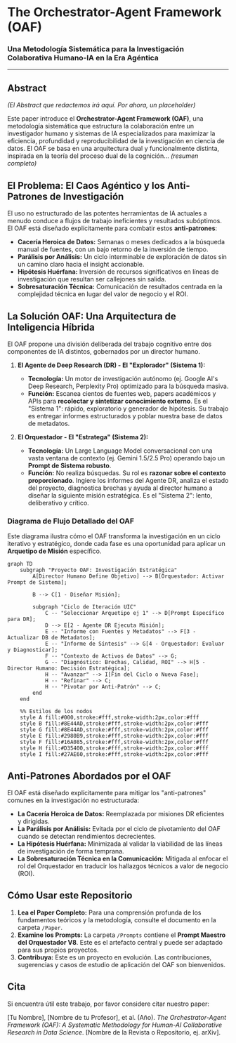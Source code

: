 # The Orchestrator-Agent Framework (OAF)


### Una Metodología Sistemática para la Investigación Colaborativa Humano-IA en la Era Agéntica

---

## Abstract

*(El Abstract que redactemos irá aquí. Por ahora, un placeholder)*

Este paper introduce el **Orchestrator-Agent Framework (OAF)**, una metodología sistemática que estructura la colaboración entre un investigador humano y sistemas de IA especializados para maximizar la eficiencia, profundidad y reproducibilidad de la investigación en ciencia de datos. El OAF se basa en una arquitectura dual y funcionalmente distinta, inspirada en la teoría del proceso dual de la cognición... *(resumen completo)*

## El Problema: El Caos Agéntico y los Anti-Patrones de Investigación

El uso no estructurado de las potentes herramientas de IA actuales a menudo conduce a flujos de trabajo ineficientes y resultados subóptimos. El OAF está diseñado explícitamente para combatir estos **anti-patrones**:

-   **Cacería Heroica de Datos:** Semanas o meses dedicados a la búsqueda manual de fuentes, con un bajo retorno de la inversión de tiempo.
-   **Parálisis por Análisis:** Un ciclo interminable de exploración de datos sin un camino claro hacia el insight accionable.
-   **Hipótesis Huérfana:** Inversión de recursos significativos en líneas de investigación que resultan ser callejones sin salida.
-   **Sobresaturación Técnica:** Comunicación de resultados centrada en la complejidad técnica en lugar del valor de negocio y el ROI.

## La Solución OAF: Una Arquitectura de Inteligencia Híbrida

El OAF propone una división deliberada del trabajo cognitivo entre dos componentes de IA distintos, gobernados por un director humano.

1.  **El Agente de Deep Research (DR) - El "Explorador" (Sistema 1):**
    -   **Tecnología:** Un motor de investigación autónomo (ej. Google AI's Deep Research, Perplexity Pro) optimizado para la búsqueda masiva.
    -   **Función:** Escanea cientos de fuentes web, papers académicos y APIs para **recolectar y sintetizar conocimiento externo**. Es el "Sistema 1": rápido, exploratorio y generador de hipótesis. Su trabajo es entregar informes estructurados y poblar nuestra base de datos de metadatos.

2.  **El Orquestador - El "Estratega" (Sistema 2):**
    -   **Tecnología:** Un Large Language Model conversacional con una vasta ventana de contexto (ej. Gemini 1.5/2.5 Pro) operando bajo un **Prompt de Sistema robusto**.
    -   **Función:** No realiza búsquedas. Su rol es **razonar sobre el contexto proporcionado**. Ingiere los informes del Agente DR, analiza el estado del proyecto, diagnostica brechas y ayuda al director humano a diseñar la siguiente misión estratégica. Es el "Sistema 2": lento, deliberativo y crítico.

### Diagrama de Flujo Detallado del OAF

Este diagrama ilustra cómo el OAF transforma la investigación en un ciclo iterativo y estratégico, donde cada fase es una oportunidad para aplicar un **Arquetipo de Misión** específico.

```mermaid
graph TD
    subgraph "Proyecto OAF: Investigación Estratégica"
        A[Director Humano Define Objetivo] --> B[Orquestador: Activar Prompt de Sistema];
        
        B --> C[1 - Diseñar Misión];
        
        subgraph "Ciclo de Iteración UIC"
            C -- "Seleccionar Arquetipo ej 1" --> D[Prompt Específico para DR];
            D --> E[2 - Agente DR Ejecuta Misión];
            E -- "Informe con Fuentes y Metadatos" --> F[3 - Actualizar DB de Metadatos];
            E -- "Informe de Síntesis" --> G[4 - Orquestador: Evaluar y Diagnosticar];
            F -- "Contexto de Activos de Datos" --> G;
            G -- "Diagnóstico: Brechas, Calidad, ROI" --> H[5 - Director Humano: Decisión Estratégica];
            H -- "Avanzar" --> I[Fin del Ciclo o Nueva Fase];
            H -- "Refinar" --> C;
            H -- "Pivotar por Anti-Patrón" --> C;
        end
    end

    %% Estilos de los nodos
    style A fill:#000,stroke:#fff,stroke-width:2px,color:#fff
    style B fill:#8E44AD,stroke:#fff,stroke-width:2px,color:#fff
    style G fill:#8E44AD,stroke:#fff,stroke-width:2px,color:#fff
    style E fill:#2980B9,stroke:#fff,stroke-width:2px,color:#fff
    style F fill:#16A085,stroke:#fff,stroke-width:2px,color:#fff
    style H fill:#D35400,stroke:#fff,stroke-width:2px,color:#fff
    style I fill:#27AE60,stroke:#fff,stroke-width:2px,color:#fff
```

## Anti-Patrones Abordados por el OAF

El OAF está diseñado explícitamente para mitigar los "anti-patrones" comunes en la investigación no estructurada:

- **La Cacería Heroica de Datos:** Reemplazada por misiones DR eficientes y dirigidas.
- **La Parálisis por Análisis:** Evitada por el ciclo de pivotamiento del OAF cuando se detectan rendimientos decrecientes.
- **La Hipótesis Huérfana:** Minimizada al validar la viabilidad de las líneas de investigación de forma temprana.
- **La Sobresaturación Técnica en la Comunicación:** Mitigada al enfocar el rol del Orquestador en traducir los hallazgos técnicos a valor de negocio (ROI).

## Cómo Usar este Repositorio

1.  **Lea el Paper Completo:** Para una comprensión profunda de los fundamentos teóricos y la metodología, consulte el documento en la carpeta `/Paper`.
2.  **Examine los Prompts:** La carpeta `/Prompts` contiene el **Prompt Maestro del Orquestador V8**. Este es el artefacto central y puede ser adaptado para sus propios proyectos.
3.  **Contribuya:** Este es un proyecto en evolución. Las contribuciones, sugerencias y casos de estudio de aplicación del OAF son bienvenidos.

## Cita

Si encuentra útil este trabajo, por favor considere citar nuestro paper:

[Tu Nombre], [Nombre de tu Profesor], et al. (Año). *The Orchestrator-Agent Framework (OAF): A Systematic Methodology for Human-AI Collaborative Research in Data Science*. [Nombre de la Revista o Repositorio, ej. arXiv].

